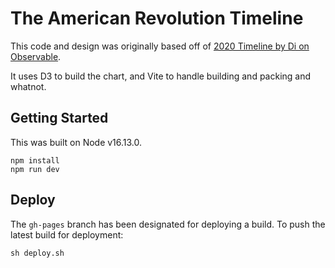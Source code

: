 # The American Revolution Timeline

This code and design was originally based off of [2020 Timeline by Di on Observable](https://observablehq.com/@didoesdigital/2020-timeline).

It uses D3 to build the chart, and Vite to handle building and packing and whatnot.

## Getting Started

This was built on Node v16.13.0.

```
npm install
npm run dev
```

## Deploy

The `gh-pages` branch has been designated for deploying a build. To push the
latest build for deployment:

```
sh deploy.sh
```